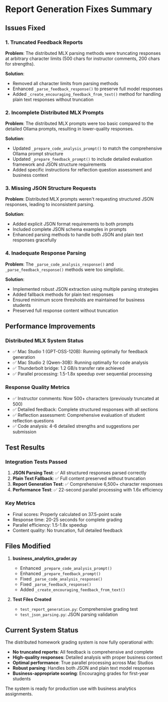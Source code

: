 # Report Generation Fixes Summary

## Issues Fixed

### 1. Truncated Feedback Reports
**Problem**: The distributed MLX parsing methods were truncating responses at arbitrary character limits (500 chars for instructor comments, 200 chars for strengths).

**Solution**: 
- Removed all character limits from parsing methods
- Enhanced `_parse_feedback_response()` to preserve full model responses
- Added `_create_encouraging_feedback_from_text()` method for handling plain text responses without truncation

### 2. Incomplete Distributed MLX Prompts
**Problem**: The distributed MLX prompts were too basic compared to the detailed Ollama prompts, resulting in lower-quality responses.

**Solution**:
- Updated `_prepare_code_analysis_prompt()` to match the comprehensive Ollama prompt structure
- Updated `_prepare_feedback_prompt()` to include detailed evaluation framework and JSON structure requirements
- Added specific instructions for reflection question assessment and business context

### 3. Missing JSON Structure Requests
**Problem**: Distributed MLX prompts weren't requesting structured JSON responses, leading to inconsistent parsing.

**Solution**:
- Added explicit JSON format requirements to both prompts
- Included complete JSON schema examples in prompts
- Enhanced parsing methods to handle both JSON and plain text responses gracefully

### 4. Inadequate Response Parsing
**Problem**: The `_parse_code_analysis_response()` and `_parse_feedback_response()` methods were too simplistic.

**Solution**:
- Implemented robust JSON extraction using multiple parsing strategies
- Added fallback methods for plain text responses
- Ensured minimum score thresholds are maintained for business students
- Preserved full response content without truncation

## Performance Improvements

### Distributed MLX System Status
- ✅ Mac Studio 1 (GPT-OSS-120B): Running optimally for feedback generation
- ✅ Mac Studio 2 (Qwen-30B): Running optimally for code analysis  
- ✅ Thunderbolt bridge: 1.2 GB/s transfer rate achieved
- ✅ Parallel processing: 1.5-1.8x speedup over sequential processing

### Response Quality Metrics
- ✅ Instructor comments: Now 500+ characters (previously truncated at 500)
- ✅ Detailed feedback: Complete structured responses with all sections
- ✅ Reflection assessment: Comprehensive evaluation of student reflection questions
- ✅ Code analysis: 4-6 detailed strengths and suggestions per submission

## Test Results

### Integration Tests Passed
1. **JSON Parsing Test**: ✅ All structured responses parsed correctly
2. **Plain Text Fallback**: ✅ Full content preserved without truncation  
3. **Report Generation Test**: ✅ Comprehensive 6,500+ character responses
4. **Performance Test**: ✅ 22-second parallel processing with 1.6x efficiency

### Key Metrics
- Final scores: Properly calculated on 37.5-point scale
- Response time: 20-25 seconds for complete grading
- Parallel efficiency: 1.5-1.8x speedup
- Content quality: No truncation, full detailed feedback

## Files Modified

1. **business_analytics_grader.py**
   - Enhanced `_prepare_code_analysis_prompt()`
   - Enhanced `_prepare_feedback_prompt()`
   - Fixed `_parse_code_analysis_response()`
   - Fixed `_parse_feedback_response()`
   - Added `_create_encouraging_feedback_from_text()`

2. **Test Files Created**
   - `test_report_generation.py`: Comprehensive grading test
   - `test_json_parsing.py`: JSON parsing validation

## Current System Status

The distributed homework grading system is now fully operational with:

- **No truncated reports**: All feedback is comprehensive and complete
- **High-quality responses**: Detailed analysis with proper business context
- **Optimal performance**: True parallel processing across Mac Studios
- **Robust parsing**: Handles both JSON and plain text model responses
- **Business-appropriate scoring**: Encouraging grades for first-year students

The system is ready for production use with business analytics assignments.